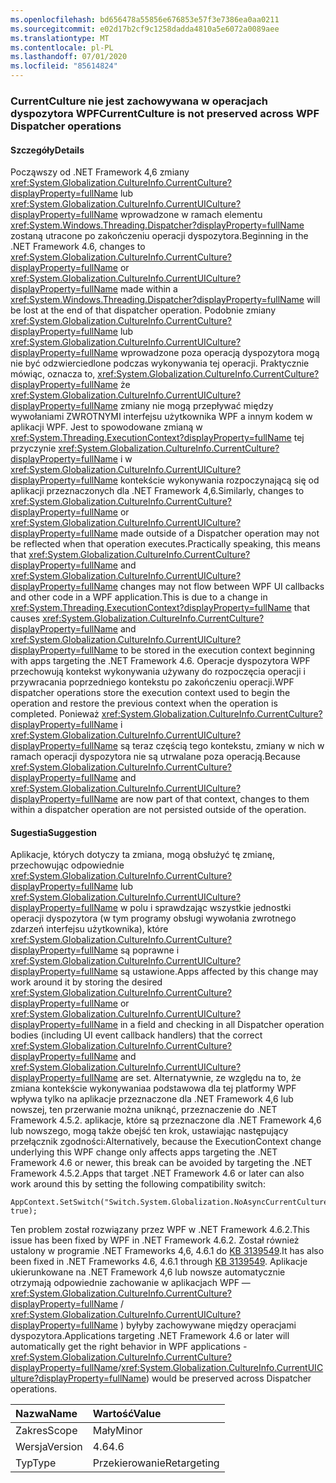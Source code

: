 ```yaml
---
ms.openlocfilehash: bd656478a55856e676853e57f3e7386ea0aa0211
ms.sourcegitcommit: e02d17b2cf9c1258dadda4810a5e6072a0089aee
ms.translationtype: MT
ms.contentlocale: pl-PL
ms.lasthandoff: 07/01/2020
ms.locfileid: "85614824"
---
```

### <a name="currentculture-is-not-preserved-across-wpf-dispatcher-operations"></a><span data-ttu-id="5a092-101">CurrentCulture nie jest zachowywana w operacjach dyspozytora WPF</span><span class="sxs-lookup"><span data-stu-id="5a092-101">CurrentCulture is not preserved across WPF Dispatcher operations</span></span>

#### <a name="details"></a><span data-ttu-id="5a092-102">Szczegóły</span><span class="sxs-lookup"><span data-stu-id="5a092-102">Details</span></span>

<span data-ttu-id="5a092-103">Począwszy od .NET Framework 4,6 zmiany <xref:System.Globalization.CultureInfo.CurrentCulture?displayProperty=fullName> lub <xref:System.Globalization.CultureInfo.CurrentUICulture?displayProperty=fullName> wprowadzone w ramach elementu <xref:System.Windows.Threading.Dispatcher?displayProperty=fullName> zostaną utracone po zakończeniu operacji dyspozytora.</span><span class="sxs-lookup"><span data-stu-id="5a092-103">Beginning in the .NET Framework 4.6, changes to <xref:System.Globalization.CultureInfo.CurrentCulture?displayProperty=fullName> or <xref:System.Globalization.CultureInfo.CurrentUICulture?displayProperty=fullName> made within a <xref:System.Windows.Threading.Dispatcher?displayProperty=fullName> will be lost at the end of that dispatcher operation.</span></span> <span data-ttu-id="5a092-104">Podobnie zmiany <xref:System.Globalization.CultureInfo.CurrentCulture?displayProperty=fullName> lub <xref:System.Globalization.CultureInfo.CurrentUICulture?displayProperty=fullName> wprowadzone poza operacją dyspozytora mogą nie być odzwierciedlone podczas wykonywania tej operacji. Praktycznie mówiąc, oznacza to, <xref:System.Globalization.CultureInfo.CurrentCulture?displayProperty=fullName> że <xref:System.Globalization.CultureInfo.CurrentUICulture?displayProperty=fullName> zmiany nie mogą przepływać między wywołaniami ZWROTNYMI interfejsu użytkownika WPF a innym kodem w aplikacji WPF. Jest to spowodowane zmianą w <xref:System.Threading.ExecutionContext?displayProperty=fullName> tej przyczynie <xref:System.Globalization.CultureInfo.CurrentCulture?displayProperty=fullName> i w <xref:System.Globalization.CultureInfo.CurrentUICulture?displayProperty=fullName> kontekście wykonywania rozpoczynającą się od aplikacji przeznaczonych dla .NET Framework 4,6.</span><span class="sxs-lookup"><span data-stu-id="5a092-104">Similarly, changes to <xref:System.Globalization.CultureInfo.CurrentCulture?displayProperty=fullName> or <xref:System.Globalization.CultureInfo.CurrentUICulture?displayProperty=fullName> made outside of a Dispatcher operation may not be reflected when that operation executes.Practically speaking, this means that <xref:System.Globalization.CultureInfo.CurrentCulture?displayProperty=fullName> and <xref:System.Globalization.CultureInfo.CurrentUICulture?displayProperty=fullName> changes may not flow between WPF UI callbacks and other code in a WPF application.This is due to a change in <xref:System.Threading.ExecutionContext?displayProperty=fullName> that causes <xref:System.Globalization.CultureInfo.CurrentCulture?displayProperty=fullName> and <xref:System.Globalization.CultureInfo.CurrentUICulture?displayProperty=fullName> to be stored in the execution context beginning with apps targeting the .NET Framework 4.6.</span></span> <span data-ttu-id="5a092-105">Operacje dyspozytora WPF przechowują kontekst wykonywania używany do rozpoczęcia operacji i przywracania poprzedniego kontekstu po zakończeniu operacji.</span><span class="sxs-lookup"><span data-stu-id="5a092-105">WPF dispatcher operations store the execution context used to begin the operation and restore the previous context when the operation is completed.</span></span> <span data-ttu-id="5a092-106">Ponieważ <xref:System.Globalization.CultureInfo.CurrentCulture?displayProperty=fullName> i <xref:System.Globalization.CultureInfo.CurrentUICulture?displayProperty=fullName> są teraz częścią tego kontekstu, zmiany w nich w ramach operacji dyspozytora nie są utrwalane poza operacją.</span><span class="sxs-lookup"><span data-stu-id="5a092-106">Because <xref:System.Globalization.CultureInfo.CurrentCulture?displayProperty=fullName> and <xref:System.Globalization.CultureInfo.CurrentUICulture?displayProperty=fullName> are now part of that context, changes to them within a dispatcher operation are not persisted outside of the operation.</span></span>

#### <a name="suggestion"></a><span data-ttu-id="5a092-107">Sugestia</span><span class="sxs-lookup"><span data-stu-id="5a092-107">Suggestion</span></span>

<span data-ttu-id="5a092-108">Aplikacje, których dotyczy ta zmiana, mogą obsłużyć tę zmianę, przechowując odpowiednie <xref:System.Globalization.CultureInfo.CurrentCulture?displayProperty=fullName> lub <xref:System.Globalization.CultureInfo.CurrentUICulture?displayProperty=fullName> w polu i sprawdzając wszystkie jednostki operacji dyspozytora (w tym programy obsługi wywołania zwrotnego zdarzeń interfejsu użytkownika), które <xref:System.Globalization.CultureInfo.CurrentCulture?displayProperty=fullName> są poprawne i <xref:System.Globalization.CultureInfo.CurrentUICulture?displayProperty=fullName> są ustawione.</span><span class="sxs-lookup"><span data-stu-id="5a092-108">Apps affected by this change may work around it by storing the desired <xref:System.Globalization.CultureInfo.CurrentCulture?displayProperty=fullName> or <xref:System.Globalization.CultureInfo.CurrentUICulture?displayProperty=fullName> in a field and checking in all Dispatcher operation bodies (including UI event callback handlers) that the correct <xref:System.Globalization.CultureInfo.CurrentCulture?displayProperty=fullName> and <xref:System.Globalization.CultureInfo.CurrentUICulture?displayProperty=fullName> are set.</span></span> <span data-ttu-id="5a092-109">Alternatywnie, ze względu na to, że zmiana kontekście wykonywaniaa podstawowa dla tej platformy WPF wpływa tylko na aplikacje przeznaczone dla .NET Framework 4,6 lub nowszej, ten przerwanie można uniknąć, przeznaczenie do .NET Framework 4.5.2. aplikacje, które są przeznaczone dla .NET Framework 4,6 lub nowszego, mogą także obejść ten krok, ustawiając następujący przełącznik zgodności:</span><span class="sxs-lookup"><span data-stu-id="5a092-109">Alternatively, because the ExecutionContext change underlying this WPF change only affects apps targeting the .NET Framework 4.6 or newer, this break can be avoided by targeting the .NET Framework 4.5.2.Apps that target .NET Framework 4.6 or later can also work around this by setting the following compatibility switch:</span></span>

<pre><code class="lang-csharp">AppContext.SetSwitch(&quot;Switch.System.Globalization.NoAsyncCurrentCulture&quot;, true);&#13;&#10;</code></pre>

<span data-ttu-id="5a092-110">Ten problem został rozwiązany przez WPF w .NET Framework 4.6.2.</span><span class="sxs-lookup"><span data-stu-id="5a092-110">This issue has been fixed by WPF in .NET Framework 4.6.2.</span></span> <span data-ttu-id="5a092-111">Został również ustalony w programie .NET Frameworks 4,6, 4.6.1 do [KB 3139549](https://support.microsoft.com/kb/3139549).</span><span class="sxs-lookup"><span data-stu-id="5a092-111">It has also been fixed in .NET Frameworks 4.6, 4.6.1 through [KB 3139549](https://support.microsoft.com/kb/3139549).</span></span> <span data-ttu-id="5a092-112">Aplikacje ukierunkowane na .NET Framework 4,6 lub nowsze automatycznie otrzymają odpowiednie zachowanie w aplikacjach WPF — <xref:System.Globalization.CultureInfo.CurrentCulture?displayProperty=fullName> / <xref:System.Globalization.CultureInfo.CurrentUICulture?displayProperty=fullName> ) byłyby zachowywane między operacjami dyspozytora.</span><span class="sxs-lookup"><span data-stu-id="5a092-112">Applications targeting .NET Framework 4.6 or later will automatically get the right behavior in WPF applications - <xref:System.Globalization.CultureInfo.CurrentCulture?displayProperty=fullName>/<xref:System.Globalization.CultureInfo.CurrentUICulture?displayProperty=fullName>) would be preserved across Dispatcher operations.</span></span>

| <span data-ttu-id="5a092-113">Nazwa</span><span class="sxs-lookup"><span data-stu-id="5a092-113">Name</span></span>    | <span data-ttu-id="5a092-114">Wartość</span><span class="sxs-lookup"><span data-stu-id="5a092-114">Value</span></span>       |
|:--------|:------------|
| <span data-ttu-id="5a092-115">Zakres</span><span class="sxs-lookup"><span data-stu-id="5a092-115">Scope</span></span>   | <span data-ttu-id="5a092-116">Mały</span><span class="sxs-lookup"><span data-stu-id="5a092-116">Minor</span></span>       |
| <span data-ttu-id="5a092-117">Wersja</span><span class="sxs-lookup"><span data-stu-id="5a092-117">Version</span></span> | <span data-ttu-id="5a092-118">4.6</span><span class="sxs-lookup"><span data-stu-id="5a092-118">4.6</span></span>         |
| <span data-ttu-id="5a092-119">Typ</span><span class="sxs-lookup"><span data-stu-id="5a092-119">Type</span></span>    | <span data-ttu-id="5a092-120">Przekierowanie</span><span class="sxs-lookup"><span data-stu-id="5a092-120">Retargeting</span></span> |
